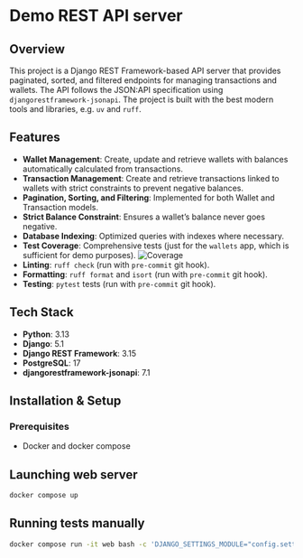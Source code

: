 # Demo REST API server

## Overview
This project is a Django REST Framework-based API server that provides paginated, sorted, and filtered endpoints for managing transactions and wallets. The API follows the JSON:API specification using `djangorestframework-jsonapi`. The project is built with the best modern tools and libraries, e.g. `uv` and `ruff`.

## Features
- **Wallet Management**: Create, update and retrieve wallets with balances automatically calculated from transactions.
- **Transaction Management**: Create and retrieve transactions linked to wallets with strict constraints to prevent negative balances.
- **Pagination, Sorting, and Filtering**: Implemented for both Wallet and Transaction models.
- **Strict Balance Constraint**: Ensures a wallet’s balance never goes negative.
- **Database Indexing**: Optimized queries with indexes where necessary.
- **Test Coverage**: Comprehensive tests (just for the `wallets` app, which is sufficient for demo purposes). ![Coverage](https://codecov.io/gh/pythonpro/api-demo/branch/main/graph/badge.svg)
- **Linting**: `ruff check` (run with `pre-commit` git hook).
- **Formatting**: `ruff format` and `isort` (run with `pre-commit` git hook).
- **Testing**: `pytest` tests (run with `pre-commit` git hook).

## Tech Stack
- **Python**: 3.13
- **Django**: 5.1
- **Django REST Framework**: 3.15
- **PostgreSQL**: 17
- **djangorestframework-jsonapi**: 7.1

## Installation & Setup

### Prerequisites
- Docker and docker compose

## Launching web server
```sh
docker compose up
```

## Running tests manually
```sh
docker compose run -it web bash -c 'DJANGO_SETTINGS_MODULE="config.settings" ./.venv/bin/pytest -s -v backend'
```
